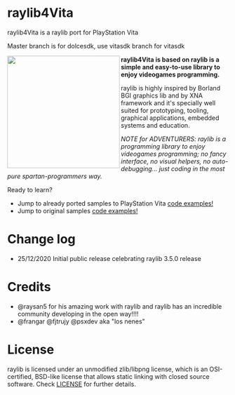 # raylib4Vita
raylib4Vita is a raylib port for PlayStation Vita

Master branch is for dolcesdk, use vitasdk branch for vitasdk

<img align="left" src="https://github.com/raysan5/raylib/blob/master/logo/raylib_256x256.png" width=256>

**raylib4Vita is based on raylib is a simple and easy-to-use library to enjoy videogames programming.**

raylib is highly inspired by Borland BGI graphics lib and by XNA framework and it's specially well suited for prototyping, tooling, graphical applications, embedded systems and education.

*NOTE for ADVENTURERS: raylib is a programming library to enjoy videogames programming; no fancy interface, no visual helpers, no auto-debugging... just coding in the most pure spartan-programmers way.*

Ready to learn? 
- Jump to already ported samples to PlayStation Vita [code examples!](https://github.com/psp2dev/raylib4Vita_samples)
- Jump to original samples [code examples!](http://www.raylib.com/examples.html)


 Change log
===========================
 - 25/12/2020 Initial public release celebrating raylib 3.5.0 release 
 

  Credits
===========================
  
 - @raysan5 for his amazing work with raylib and raylib has an incredible community developing in the open way!!!!
 - @frangar @fjtrujy @psxdev aka "los nenes"
 
  License
===========================

raylib is licensed under an unmodified zlib/libpng license, which is an OSI-certified, BSD-like license that allows static linking with closed source software. Check [LICENSE](LICENSE) for further details.
